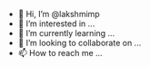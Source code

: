 - 👋 Hi, I’m @lakshmimp
- 👀 I’m interested in ...
- 🌱 I’m currently learning ...
- 💞️ I’m looking to collaborate on ...
- 📫 How to reach me ...

<!---
lakshmimp/lakshmimp is a ✨ special ✨ repository because its `README.md` (this file) appears on your GitHub profile.
You can click the Preview link to take a look at your changes.
--->

